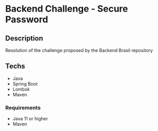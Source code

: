 # Backend Challenge - Secure Password

## Description

Resolution of the challenge proposed by the Backend Brasil repository

## Techs

- Java
- Spring Boot
- Lombok
- Maven

### Requirements

- Java 11 or higher
- Maven

